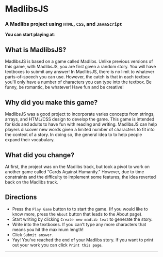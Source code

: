# MadlibsJS
### A Madlibs project using `HTML`, `CSS`, and `JavaScript`

**You can start playing at**:

## What is MadlibsJS? ##
MadlibsJS is based on a game called Madlibs. Unlike previous versions of this game, with MadlibsJS, you are first given a random story. You will have textboxes to submit any answer! In MadlibsJS, there is no limit to whatever parts-of-speech you can use. However, the catch is that in each textbox you'll only have a number of characters you can type into the textbox. Be funny, be romantic, be whatever! Have fun and be creative!

## Why did you make this game? ## 
MadlibsJS was a good project to incorporate varies concepts from strings, arrays, and HTML/CSS design to develop the game. This game is intended for kids and adults to have fun with reading and writing. MadlibsJS can help players discover new words given a limited number of characters to fit into the context of a story. In doing so, the general idea to to help people expand their vocabulary. 

## What did you change? ## 
At first, the project was on the Madlibs track, but took a pivot to work on another game called "Cards Against Humanity." However, due to time constraints and the difficulty to implement some features, the idea reverted back on the Madlibs track. 

## Directions ##
* Press the `Play Game` button to to start the game. (If you would like to know more, press the `About` button that leads to the About page).
* Start writing by clicking `Create new madlib text` to generate the story. 
* Write into the textboxes. If you can't type any more characters that means you hit the maximum length!
* Click `Submit answer`.
* Yay! You've reached the end of your Madlibs story. If you want to print out your work you can click `Print this page`.


---





